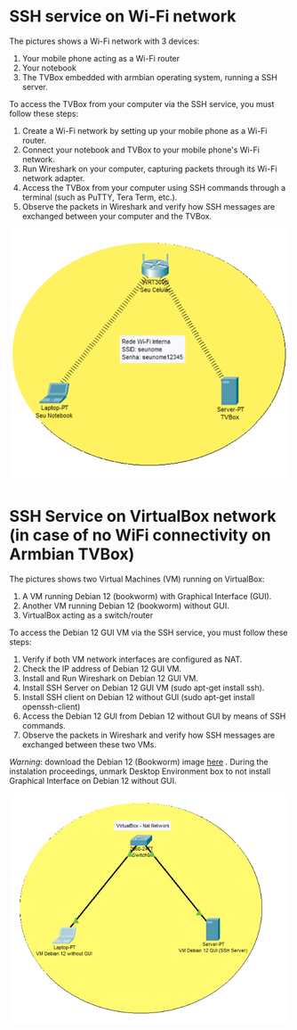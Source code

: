 
# SSH service on Wi-Fi network 
The pictures shows a Wi-Fi network with 3 devices:
1. Your mobile phone acting as a Wi-Fi router
2. Your notebook
3. The TVBox embedded with armbian operating system, running a SSH server.

To access the TVBox from your computer via the SSH service, you must follow these steps:

1. Create a Wi-Fi network by setting up your mobile phone as a Wi-Fi router.
2. Connect your notebook and TVBox to your mobile phone's Wi-Fi network.
3. Run Wireshark on your computer, capturing packets through its Wi-Fi network adapter.
4. Access the TVBox from your computer using SSH commands through a terminal (such as PuTTY, Tera Term, etc.).
5. Observe the packets in Wireshark and verify how SSH messages are exchanged between your computer and the TVBox.

![WiFi Network](../../../images/week_02_WiFi_LAN.png) 

# SSH Service on VirtualBox network (in case of no WiFi connectivity on Armbian TVBox)

The pictures shows two Virtual Machines (VM) running on VirtualBox:
1. A VM running Debian 12 (bookworm) with Graphical Interface (GUI).
2. Another VM running Debian 12 (bookworm) without GUI.
3. VirtualBox acting as a switch/router

To access the Debian 12 GUI VM via the SSH service, you must follow these steps:
1. Verify if both VM network interfaces are configured as NAT.
2. Check the IP address of Debian 12 GUI VM.
3. Install and Run Wireshark on Debian 12 GUI VM.
4. Install SSH Server on Debian 12 GUI VM (sudo apt-get install ssh).
5. Install SSH client on Debian 12 without GUI (sudo apt-get install openssh-client)
6. Access the Debian 12 GUI from Debian 12 without GUI by means of SSH commands.
7. Observe the packets in Wireshark and verify how SSH messages are exchanged between these two VMs.

*Warning*: download the Debian 12 (Bookworm) image [here](https://www.debian.org/distrib/netinst) . During the instalation proceedings, unmark Desktop Environment box to not install Graphical Interface on Debian 12 without GUI.

![VirtualBox Network](../../../images/week_02_VirtualBox_LAN.png) 



